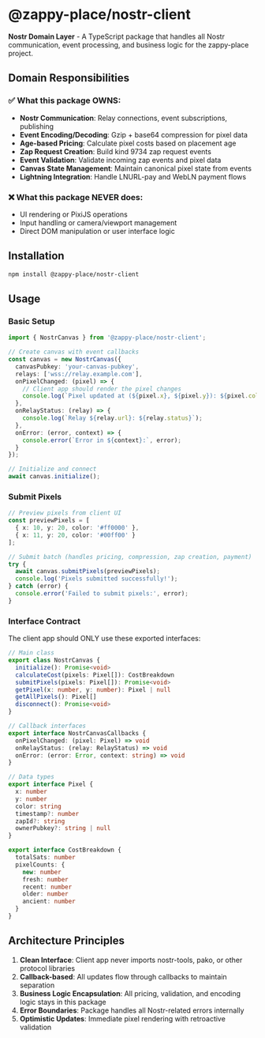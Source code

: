 # @zappy-place/nostr-client

**Nostr Domain Layer** - A TypeScript package that handles all Nostr communication, event processing, and business logic for the zappy-place project.

## Domain Responsibilities

### ✅ What this package OWNS:
- **Nostr Communication**: Relay connections, event subscriptions, publishing
- **Event Encoding/Decoding**: Gzip + base64 compression for pixel data
- **Age-based Pricing**: Calculate pixel costs based on placement age
- **Zap Request Creation**: Build kind 9734 zap request events
- **Event Validation**: Validate incoming zap events and pixel data
- **Canvas State Management**: Maintain canonical pixel state from events
- **Lightning Integration**: Handle LNURL-pay and WebLN payment flows

### ❌ What this package NEVER does:
- UI rendering or PixiJS operations
- Input handling or camera/viewport management
- Direct DOM manipulation or user interface logic

## Installation

```bash
npm install @zappy-place/nostr-client
```

## Usage

### Basic Setup

```typescript
import { NostrCanvas } from '@zappy-place/nostr-client';

// Create canvas with event callbacks
const canvas = new NostrCanvas({
  canvasPubkey: 'your-canvas-pubkey',
  relays: ['wss://relay.example.com'],
  onPixelChanged: (pixel) => {
    // Client app should render the pixel changes
    console.log(`Pixel updated at (${pixel.x}, ${pixel.y}): ${pixel.color}`);
  },
  onRelayStatus: (relay) => {
    console.log(`Relay ${relay.url}: ${relay.status}`);
  },
  onError: (error, context) => {
    console.error(`Error in ${context}:`, error);
  }
});

// Initialize and connect
await canvas.initialize();
```

### Submit Pixels

```typescript
// Preview pixels from client UI
const previewPixels = [
  { x: 10, y: 20, color: '#ff0000' },
  { x: 11, y: 20, color: '#00ff00' }
];

// Submit batch (handles pricing, compression, zap creation, payment)
try {
  await canvas.submitPixels(previewPixels);
  console.log('Pixels submitted successfully!');
} catch (error) {
  console.error('Failed to submit pixels:', error);
}
```

### Interface Contract

The client app should ONLY use these exported interfaces:

```typescript
// Main class
export class NostrCanvas {
  initialize(): Promise<void>
  calculateCost(pixels: Pixel[]): CostBreakdown
  submitPixels(pixels: Pixel[]): Promise<void>
  getPixel(x: number, y: number): Pixel | null
  getAllPixels(): Pixel[]
  disconnect(): Promise<void>
}

// Callback interfaces
export interface NostrCanvasCallbacks {
  onPixelChanged: (pixel: Pixel) => void
  onRelayStatus: (relay: RelayStatus) => void
  onError: (error: Error, context: string) => void
}

// Data types
export interface Pixel {
  x: number
  y: number
  color: string
  timestamp?: number
  zapId?: string
  ownerPubkey?: string | null
}

export interface CostBreakdown {
  totalSats: number
  pixelCounts: {
    new: number
    fresh: number
    recent: number
    older: number
    ancient: number
  }
}
```

## Architecture Principles

1. **Clean Interface**: Client app never imports nostr-tools, pako, or other protocol libraries
2. **Callback-based**: All updates flow through callbacks to maintain separation
3. **Business Logic Encapsulation**: All pricing, validation, and encoding logic stays in this package
4. **Error Boundaries**: Package handles all Nostr-related errors internally
5. **Optimistic Updates**: Immediate pixel rendering with retroactive validation
